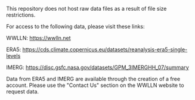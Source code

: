This repository does not host raw data files as a result of file size restrictions.

For access to the following data, please visit these links:

WWLLN: https://wwlln.net

ERA5: https://cds.climate.copernicus.eu/datasets/reanalysis-era5-single-levels

IMERG: https://disc.gsfc.nasa.gov/datasets/GPM_3IMERGHH_07/summary

Data from ERA5 and IMERG are available through the creation of a free account. Please use the "Contact Us" section on the WWLLN website to request data.
